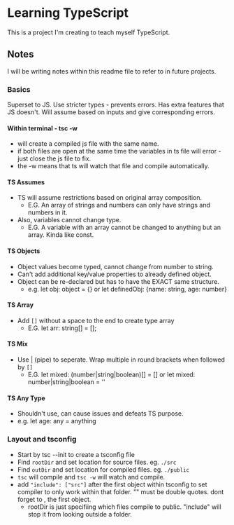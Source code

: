 # Learning TypeScript
This is a project I'm creating to teach myself TypeScript.
## Notes
I will be writing notes within this readme file to refer to in future projects.
### Basics
Superset to JS.
Use stricter types - prevents errors.
Has extra features that JS doesn't.
Will assume based on inputs and give corresponding errors.
#### Within terminal - tsc <filename> -w
 - will create a compiled js file with the same name.
 - if both files are open at the same time the variables in ts file will error - just close the js file to fix.
 - the -w means that ts will watch that file and compile automatically.
 #### TS Assumes
  - TS will assume restrictions based on original array composition.
     - E.G. An array of strings and numbers can only have strings and numbers in it.  
 - Also, variables cannot change type.
     - E.G. A variable with an array cannot be changed to anything but an array. Kinda like const.
#### TS Objects
 - Object values become typed, cannot change from number to string.
 - Can't add additional key/value properties to already defined object.
 - Object can be re-declared but has to have the EXACT same structure. 
   - e.g. let obj: object = {} or let definedObj: {name: string, age: number}
#### TS Array
 - Add `[]` without a space to the end to create type array
   - E.G. let arr: string[] = [];
#### TS Mix
 - Use | (pipe) to seperate. Wrap multiple in round brackets when followed by `[]`
    - E.G. let mixed: (number|string|boolean)[] = [] or let mixed: number|string|boolean = '' 
#### TS Any Type
 - Shouldn't use, can cause issues and defeats TS purpose.
  - e.g. let age: any = anything


### Layout and tsconfig 
 - Start by tsc --init to create a tsconfig file
 - Find `rootDir` and set location for source files. eg. `./src`
 - Find `outDir` and set location for compiled files. eg. `./public`
 - `tsc` will compile and `tsc -w` will watch and compile.
 - add `"include": ["src"]` after the first object within tsconfig to set compiler to only work within that folder. "" must be double quotes. dont forget to , the first object.
      - rootDir is just specifiing which files compile to public. "include" will stop it from looking outside a folder.
